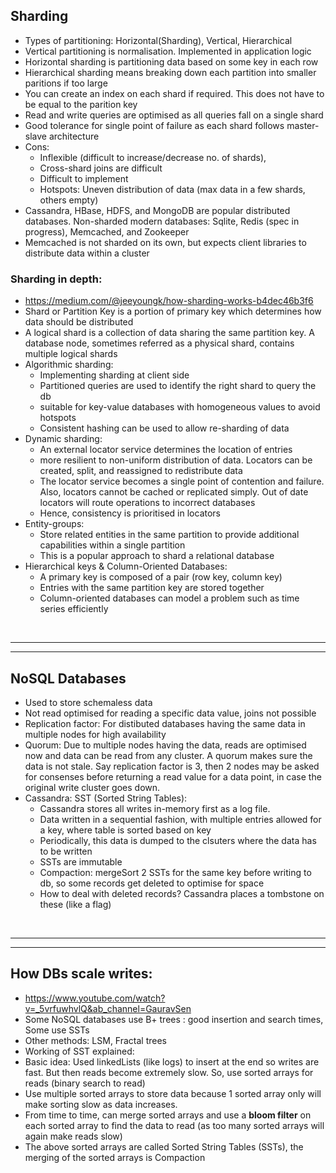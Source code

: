 ## Sharding
- Types of partitioning: Horizontal(Sharding), Vertical, Hierarchical
- Vertical partitioning is normalisation. Implemented in application logic
- Horizontal sharding is partitioning data based on some key in each row
- Hierarchical sharding means breaking down each partition into smaller paritions if too large
- You can create an index on each shard if required. This does not have to be equal to the parition key
- Read and write queries are optimised as all queries fall on a single shard
- Good tolerance for single point of failure as each shard follows master-slave architecture
- Cons:
    - Inflexible (difficult to increase/decrease no. of shards),
    - Cross-shard joins are difficult
    - Difficult to implement
    - Hotspots: Uneven distribution of data (max data in a few shards, others empty)
- Cassandra, HBase, HDFS, and MongoDB are popular distributed databases. Non-sharded modern databases: Sqlite, Redis (spec in progress), Memcached, and Zookeeper
- Memcached is not sharded on its own, but expects client libraries to distribute data within a cluster

### Sharding in depth:
- https://medium.com/@jeeyoungk/how-sharding-works-b4dec46b3f6
- Shard or Partition Key is a portion of primary key which determines how data should be distributed
- A logical shard is a collection of data sharing the same partition key. A database node, sometimes referred as a physical shard, contains multiple logical shards
- Algorithmic sharding:
    - Implementing sharding at client side
    - Partitioned queries are used to identify the right shard to query the db
    - suitable for key-value databases with homogeneous values to avoid hotspots
    - Consistent hashing can be used to allow re-sharding of data
- Dynamic sharding:
    - An external locator service determines the location of entries
    - more resilient to non-uniform distribution of data. Locators can be created, split, and reassigned to redistribute data
    - The locator service becomes a single point of contention and failure. Also, locators cannot be cached or replicated simply. Out of date locators will route operations to incorrect databases
    - Hence, consistency is prioritised in locators
- Entity-groups:
    - Store related entities in the same partition to provide additional capabilities within a single partition
    - This is a popular approach to shard a relational database
-  Hierarchical keys & Column-Oriented Databases:
    - A primary key is composed of a pair (row key, column key)
    - Entries with the same partition key are stored together
    - Column-oriented databases can model a problem such as time series efficiently

<br>

---
---

## NoSQL Databases
- Used to store schemaless data
- Not read optimised for reading a specific data value, joins not possible
- Replication factor: For distibuted databases having the same data in multiple nodes for high availability
- Quorum: Due to multiple nodes having the data, reads are optimised now and data can be read from any cluster. A quorum makes sure the data is not stale. Say replication factor is 3, then 2 nodes may be asked for consenses before returning a read value for a data point, in case the original write cluster goes down.
- Cassandra: SST (Sorted String Tables):
  - Cassandra stores all writes in-memory first as a log file.
  - Data written in a sequential fashion, with multiple entries allowed for a key, where table is sorted based on key
  - Periodically, this data is dumped to the clsuters where the data has to be written
  - SSTs are immutable
  - Compaction: mergeSort 2 SSTs for the same key before writing to db, so some records get deleted to optimise for space
  - How to deal with deleted records? Cassandra places a tombstone on these (like a flag)

<br>

---
---

## How DBs scale writes:
- https://www.youtube.com/watch?v=_5vrfuwhvlQ&ab_channel=GauravSen
- Some NoSQL databases use B+ trees : good insertion and search times, Some use SSTs
- Other methods: LSM, Fractal trees
- Working of SST explained:
- Basic idea: Used linkedLists (like logs) to insert at the end so writes are fast. But then reads become extremely slow. So, use sorted arrays for reads (binary search to read)
- Use multiple sorted arrays to store data because 1 sorted array only will make sorting slow as data increases.
- From time to time, can merge sorted arrays and use a **bloom filter** on each sorted array to find the data to read (as too many sorted arrays will again make reads slow)
- The above sorted arrays are called Sorted String Tables (SSTs), the merging of the sorted arrays is Compaction
